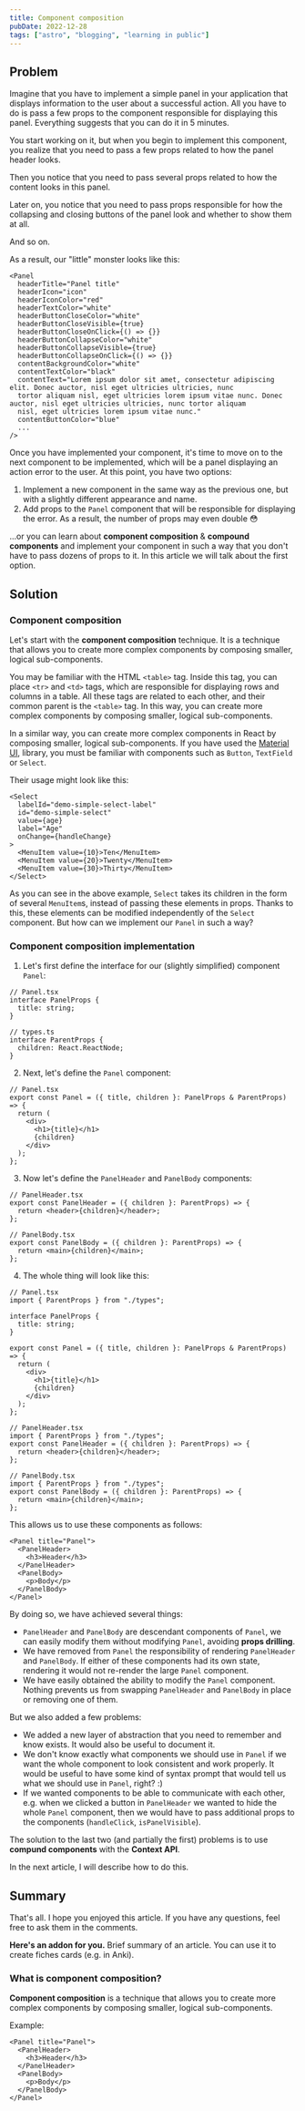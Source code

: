```yaml
---
title: Component composition
pubDate: 2022-12-28
tags: ["astro", "blogging", "learning in public"]
---
```


## Problem

Imagine that you have to implement a simple panel in your application that displays information to the user about a successful action. All you have to do is pass a few props to the component responsible for displaying this panel. Everything suggests that you can do it in 5 minutes.

You start working on it, but when you begin to implement this component, you realize that you need to pass a few props related to how the panel header looks.

Then you notice that you need to pass several props related to how the content looks in this panel.

Later on, you notice that you need to pass props responsible for how the collapsing and closing buttons of the panel look and whether to show them at all.

And so on.

As a result, our "little" monster looks like this:

```tsx
<Panel
  headerTitle="Panel title"
  headerIcon="icon"
  headerIconColor="red"
  headerTextColor="white"
  headerButtonCloseColor="white"
  headerButtonCloseVisible={true}
  headerButtonCloseOnClick={() => {}}
  headerButtonCollapseColor="white"
  headerButtonCollapseVisible={true}
  headerButtonCollapseOnClick={() => {}}
  contentBackgroundColor="white"
  contentTextColor="black"
  contentText="Lorem ipsum dolor sit amet, consectetur adipiscing elit. Donec auctor, nisl eget ultricies ultricies, nunc
  tortor aliquam nisl, eget ultricies lorem ipsum vitae nunc. Donec auctor, nisl eget ultricies ultricies, nunc tortor aliquam
  nisl, eget ultricies lorem ipsum vitae nunc."
  contentButtonColor="blue"
  ...
/>
```

Once you have implemented your component, it's time to move on to the next component to be implemented, which will be a panel displaying an action error to the user. At this point, you have two options:

1. Implement a new component in the same way as the previous one, but with a slightly different appearance and name.
2. Add props to the `Panel` component that will be responsible for displaying the error. As a result, the number of props may even double 😳

...or you can learn about **component composition** & **compound components** and implement your component in such a way that you don't have to pass dozens of props to it. In this article we will talk about the first option.

## Solution

### Component composition

Let's start with the **component composition** technique. It is a technique that allows you to create more complex components by composing smaller, logical sub-components.

You may be familiar with the HTML `<table>` tag. Inside this tag, you can place `<tr>` and `<td>` tags, which are responsible for displaying rows and columns in a table.
All these tags are related to each other, and their common parent is the `<table>` tag. In this way, you can create more complex components by composing smaller, logical sub-components.

In a similar way, you can create more complex components in React by composing smaller, logical sub-components.
If you have used the [Material UI](https://material-ui.com/), library, you must be familiar with components such as `Button`, `TextField` or `Select`.

Their usage might look like this:

```tsx
<Select
  labelId="demo-simple-select-label"
  id="demo-simple-select"
  value={age}
  label="Age"
  onChange={handleChange}
>
  <MenuItem value={10}>Ten</MenuItem>
  <MenuItem value={20}>Twenty</MenuItem>
  <MenuItem value={30}>Thirty</MenuItem>
</Select>
```

As you can see in the above example, `Select` takes its children in the form of several `MenuItem`s, instead of passing these elements in props.
Thanks to this, these elements can be modified independently of the `Select` component. But how can we implement our `Panel` in such a way?

### Component composition implementation

1. Let's first define the interface for our (slightly simplified) component `Panel`:

```tsx
// Panel.tsx
interface PanelProps {
  title: string;
}

// types.ts
interface ParentProps {
  children: React.ReactNode;
}
```

2. Next, let's define the `Panel` component:

```tsx
// Panel.tsx
export const Panel = ({ title, children }: PanelProps & ParentProps) => {
  return (
    <div>
      <h1>{title}</h1>
      {children}
    </div>
  );
};
```

3. Now let's define the `PanelHeader` and `PanelBody` components:

```tsx
// PanelHeader.tsx
export const PanelHeader = ({ children }: ParentProps) => {
  return <header>{children}</header>;
};

// PanelBody.tsx
export const PanelBody = ({ children }: ParentProps) => {
  return <main>{children}</main>;
};
```

4. The whole thing will look like this:

```tsx
// Panel.tsx
import { ParentProps } from "./types";

interface PanelProps {
  title: string;
}

export const Panel = ({ title, children }: PanelProps & ParentProps) => {
  return (
    <div>
      <h1>{title}</h1>
      {children}
    </div>
  );
};
```

```tsx
// PanelHeader.tsx
import { ParentProps } from "./types";
export const PanelHeader = ({ children }: ParentProps) => {
  return <header>{children}</header>;
};
```

```tsx
// PanelBody.tsx
import { ParentProps } from "./types";
export const PanelBody = ({ children }: ParentProps) => {
  return <main>{children}</main>;
};
```

This allows us to use these components as follows:

```tsx
<Panel title="Panel">
  <PanelHeader>
    <h3>Header</h3>
  </PanelHeader>
  <PanelBody>
    <p>Body</p>
  </PanelBody>
</Panel>
```

By doing so, we have achieved several things:

- `PanelHeader` and `PanelBody` are descendant components of `Panel`, we can easily modify them without modifying `Panel`, avoiding **props drilling**.
- We have removed from `Panel` the responsibility of rendering `PanelHeader` and `PanelBody`. If either of these components had its own state, rendering it would not re-render the large `Panel` component.
- We have easily obtained the ability to modify the `Panel` component. Nothing prevents us from swapping `PanelHeader` and `PanelBody` in place or removing one of them.

But we also added a few problems:

- We added a new layer of abstraction that you need to remember and know exists. It would also be useful to document it.
- We don't know exactly what components we should use in `Panel` if we want the whole component to look consistent and work properly. It would be useful to have some kind of syntax prompt that would tell us what we should use in `Panel`, right? :)
- If we wanted components to be able to communicate with each other, e.g. when we clicked a button in `PanelHeader` we wanted to hide the whole `Panel` component, then we would have to pass additional props to the components (`handleClick`, `isPanelVisible`).

The solution to the last two (and partially the first) problems is to use **compund components** with the **Context API**.

In the next article, I will describe how to do this.

## Summary

That's all. I hope you enjoyed this article. If you have any questions, feel free to ask them in the comments.

**Here's an addon for you.** Brief summary of an article. You can use it to create fiches cards (e.g. in Anki).

### What is component composition?

**Component composition** is a technique that allows you to create more complex components by composing smaller, logical sub-components.

Example:

```tsx
<Panel title="Panel">
  <PanelHeader>
    <h3>Header</h3>
  </PanelHeader>
  <PanelBody>
    <p>Body</p>
  </PanelBody>
</Panel>
```

